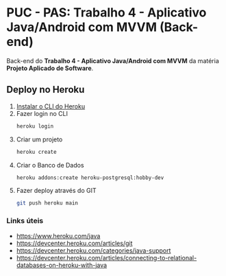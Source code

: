 # PUC - PAS: Trabalho 4 - Aplicativo Java/Android com MVVM (Back-end)

Back-end do **Trabalho 4 - Aplicativo Java/Android com MVVM** da matéria **Projeto Aplicado de Software**.

## Deploy no Heroku

1. [Instalar o CLI do Heroku](https://devcenter.heroku.com/articles/heroku-cli)
2. Fazer login no CLI
    ```bash
    heroku login
    ```
3. Criar um projeto
    ```bash
    heroku create
    ```
4. Criar o Banco de Dados
    ```bash
    heroku addons:create heroku-postgresql:hobby-dev
    ```
5. Fazer deploy através do GIT
    ```bash
    git push heroku main
    ```

### Links úteis
- https://www.heroku.com/java
- https://devcenter.heroku.com/articles/git
- https://devcenter.heroku.com/categories/java-support
- https://devcenter.heroku.com/articles/connecting-to-relational-databases-on-heroku-with-java
